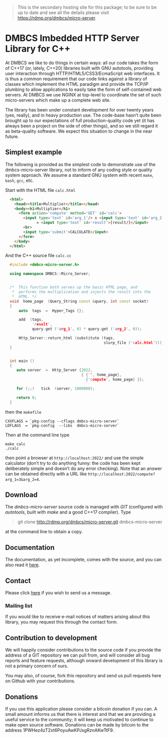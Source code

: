 >  This is the secondary hosting site for this package; to be sure to be
>  up to date and see all the details please visit
>  https://rdmp.org/dmbcs/micro-server.

# DMBCS Imbedded HTTP Server Library for C++

At DMBCS we like to do things in certain ways: all our code takes the form
of C++17 (or, lately, C++20) libraries built with GNU autotools, providing
user interaction through HTTP/HTML5/CSS3/EcmaScript web interfaces.  It is
thus a common requirement that our code links against a library of classes
which implement the HTML paradigm and provide the TCP/IP plumbing to allow
applications to easily take the form of self-contained web servers.  At
DMBCS we use NGINX at top-level to coordinate the set of such
micro-servers which make up a complete web site.

The library has been under constant development for over twenty years
(yes, really), and in heavy production use.  The code-base hasnʼt quite
been brought up to our expectations of full production-quality code yet
(it has always been a project on the side of other things), and so we
still regard it as beta-quality software.  We expect this situation to
change in the near future.


## Simplest example

The following is provided as the simplest code to demonstrate use of the
dmbcs-micro-server library, not to inform of any coding style or quality
system approach.  We assume a standard GNU system with recent
`make`, `bash`, `gcc`, etc.

Start with the HTML file `calc.html`

```html
  <html>
    <head><title>Multiplier</title></head>
    <body><h1>Multiplier</h1>
      <form action='compute' method='GET' id='calc'>
        <input type='text' id='arg_1'/> x <input type='text' id='arg_2'/>
              = <input type='text' id='result'>[result/]</input>
        <br>
        <input type='submit'>CALCULATE</input>
      </form>
    </body>
  </html>
```

And the C++ source file `calc.cc`

```c++
  #include <dmbcs-micro-server.h>

  using namespace DMBCS::Micro_Server;


  /*  This function both serves up the basic HTML page, and
   *  performs the multiplication and injects the result into the
   *  HTML. */
  void  home_page  (Query_String const &query, int const socket)
  {
      auto  tags  =  Hyper_Tags {};

      add  (tags,
            'result',
            query.get ('arg_1', 0) * query.get ('arg_2', 0));

      Http_Server::return_html (substitute (tags,
                                            slurp_file ('calc.html')));
  }


  int main ()
  {
     auto server  =  Http_Server {2022,
                                  { {'', home_page},
                                    {'compute', home_page} }};

     for (;;)   tick  (server, 1000000);

     return 0;
  }
```

then the `makefile`

    CXXFLAGS = `pkg-config --cflags dmbcs-micro-server`
    LDFLAGS  = `pkg-config  --libs  dmbcs-micro-server`

Then at the command line type

    make calc
    ./calc

then point a browser at `http://localhost:2022/` and use the simple
calculator (donʼt try to do anything funny: the code has been kept
deliberately simple and doesnʼt do any error checking).  Note that an
answer can be obtained directly with a URL like
`http://localhost:2022/compute?arg_1=3&arg_2=4`.


## Download

The *dmbcs-micro-server* source code is managed with *GIT* (configured
with *autotools*, built with *make* and a good C++17 compiler). Type

>   git clone http://rdmp.org/dmbcs/micro-server.git dmbcs-micro-server

at the command line to obtain a copy.


## Documentation

The documentation, as yet incomplete, comes with the source, and you can
also read it [here](https://rdmp.org/dmbcs/micro-server/documentation).


## Contact

Please click [here](https://rdmp.org/dmbcs/contact) if you wish to send us
a message.

### Mailing list

If you would like to receive e-mail notices of matters arising about this
library, you may request this through the contact form.


## Contribution to development

We will happily consider contributions to the source code if you provide
the address of a GIT repository we can pull from, and will consider all
bug reports and feature requests, although onward development of this
library is not a primary concern of ours.

You may also, of course, fork this repository and send us pull requests
here on Github with your contributions.


## Donations

If you use this application please consider a bitcoin donation if you
can. A small amount informs us that there is interest and that we are
providing a useful service to the community; it will keep us motivated to
continue to make open source software. Donations can be made by bitcoin to
the address 1PWHez4zT2xt6PoyuAwKPJsgRznAKwTtF9.
